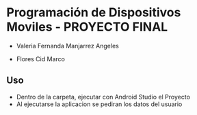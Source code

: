 # **Programación de Dispositivos Moviles - PROYECTO FINAL**

- Valeria Fernanda Manjarrez Angeles

- Flores Cid Marco

## **Uso**
- Dentro de la carpeta, ejecutar con Android Studio el Proyecto
- Al ejecutarse la aplicacion se pediran los datos del usuario 